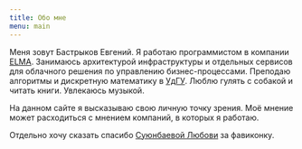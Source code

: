 ```yaml
---
title: Обо мне
menu: main
---
```


Меня зовут Бастрыков Евгений. Я работаю программистом в компании [ELMA](http://www.elma-bpm.com). Занимаюсь архитектурой инфраструктуры и отдельных сервисов для облачного решения по управлению бизнес-процессами. Преподаю алгоритмы и дискретную математику в [УдГУ](http://udsu.ru). Люблю гулять с собакой и читать книги. Увлекаюсь музыкой.

На данном сайте я высказываю свою личную точку зрения. Моё мнение может расходиться с мнением компаний, в которых я работаю.

Отдельно хочу сказать спасибо [Суюнбаевой Любови](https://www.behance.net/yasna200549a3) за фавиконку.
